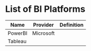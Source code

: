 # List of BI Platforms

| Name | Provider | Definition |
| ------ | -------- | ---------- |
| PowerBI | Microsoft | |
| Tableau | | |
